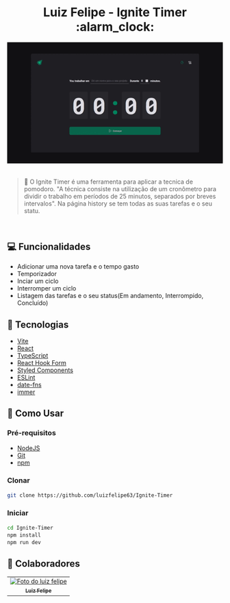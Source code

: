<br />

  <h1 align="center">Luiz Felipe - Ignite Timer :alarm_clock: </h1>

<div align="center"><img src="./src/assets/ignite-timer.gif"></div>

<br>

> :mag_right: O Ignite Timer é uma ferramenta para aplicar a tecnica de pomodoro. "A técnica consiste na utilização de um cronômetro para dividir o trabalho em períodos de 25 minutos, separados por breves intervalos". Na página history se tem todas as suas tarefas e o seu statu.

<br>

## :computer: Funcionalidades

- Adicionar uma nova tarefa e o tempo gasto
- Temporizador
- Inciar um ciclo
- Interromper um ciclo
- Listagem das tarefas e o seu status(Em andamento, Interrompido, Concluído)

## :rocket: Tecnologias

- [Vite](https://vitejs.dev/)
- [React](https://pt-br.reactjs.org/)
- [TypeScript](https://www.typescriptlang.org/)
- [React Hook Form](https://react-hook-form.com/)
- [Styled Components](https://styled-components.com/)
- [ESLint](https://eslint.org/)
- [date-fns](https://date-fns.org/)
- [immer](https://github.com/immerjs/immer)

## :round_pushpin: Como Usar

<h3>Pré-requisitos</h3>

- [NodeJS](https://github.com/)
- [Git](https://github.com)
- [npm](https://www.npmjs.com/)

<h3>Clonar</h3>

```bash
git clone https://github.com/luizfelipe63/Ignite-Timer
```

<h3>Iniciar</h3>

```bash
cd Ignite-Timer
npm install
npm run dev
```

## :punch: Colaboradores

<table>
  <tr>
    <td align="center">
      <a href="#">
        <img src="https://avatars.githubusercontent.com/u/75274860?s=400&u=9e5dc5aad655b35597774819531e14d9bd653775&v=4" width="160px;" alt="Foto do luiz felipe"/><br>
        <sub>
          <b>Luiz Felipe</b>
        </sub>
      </a>
    </td>
  </tr>
</table>
